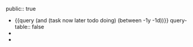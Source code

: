 public:: true

- {{query (and (task now later todo doing) (between -1y -1d))}}
  query-table:: false
-
-